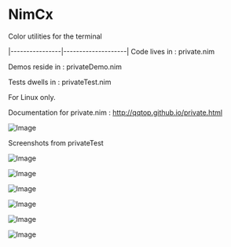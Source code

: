 # NimCx


Color utilities for the terminal

|----------------|--------------------|
Code lives in   :  private.nim

Demos reside in :  privateDemo.nim

Tests dwells in :  privateTest.nim



For Linux only.


Documentation for private.nim : http://qqtop.github.io/private.html

![Image](../master/gnu.png?raw=true)



Screenshots from privateTest

![Image](../master/nimcolors9.png?raw=true)

![Image](../master/nimcolors3.png?raw=true)

![Image](../master/nimcolors4.png?raw=true)

![Image](../master/nimcolors5.png?raw=true)

![Image](../master/nimcolors6.png?raw=true)

![Image](../master/nimcolors10.png?raw=true)
